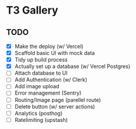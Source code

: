 # T3 Gallery

## TODO

 - [x] Make the deploy (w/ Vercel)
 - [x] Scaffold basic UI with mock data
 - [x] Tidy up build process
 - [x] Actually set up a database (w/ Vercel Postgres)
 - [ ] Attach database to UI
 - [ ] Add Authentication (w/ Clerk)
 - [ ] Add image upload
 - [ ] Error management (Sentry)
 - [ ] Routing/Image page (parellel route)
 - [ ] Delete button (w/ server actions)
 - [ ] Analytics (posthog)
 - [ ] Ratelimiting (upstash)